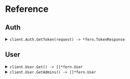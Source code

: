 # Reference
## Auth
<details><summary><code>client.Auth.GetToken(request) -> *fern.TokenResponse</code></summary>
<dl>
<dd>

#### 🔌 Usage

<dl>
<dd>

<dl>
<dd>

```go
client.Auth.GetToken(
        context.TODO(),
        &fern.GetTokenRequest{
            ClientId: "client_id",
            ClientSecret: "client_secret",
            Scope: fern.String(
                "scope",
            ),
        },
    )
}
```
</dd>
</dl>
</dd>
</dl>

#### ⚙️ Parameters

<dl>
<dd>

<dl>
<dd>

**clientId:** `string` 
    
</dd>
</dl>

<dl>
<dd>

**clientSecret:** `string` 
    
</dd>
</dl>

<dl>
<dd>

**audience:** `string` 
    
</dd>
</dl>

<dl>
<dd>

**grantType:** `string` 
    
</dd>
</dl>

<dl>
<dd>

**scope:** `*string` 
    
</dd>
</dl>
</dd>
</dl>


</dd>
</dl>
</details>

## User
<details><summary><code>client.User.Get() -> []*fern.User</code></summary>
<dl>
<dd>

#### 🔌 Usage

<dl>
<dd>

<dl>
<dd>

```go
client.User.Get(
        context.TODO(),
    )
}
```
</dd>
</dl>
</dd>
</dl>


</dd>
</dl>
</details>

<details><summary><code>client.User.GetAdmins() -> []*fern.User</code></summary>
<dl>
<dd>

#### 🔌 Usage

<dl>
<dd>

<dl>
<dd>

```go
client.User.GetAdmins(
        context.TODO(),
    )
}
```
</dd>
</dl>
</dd>
</dl>


</dd>
</dl>
</details>
